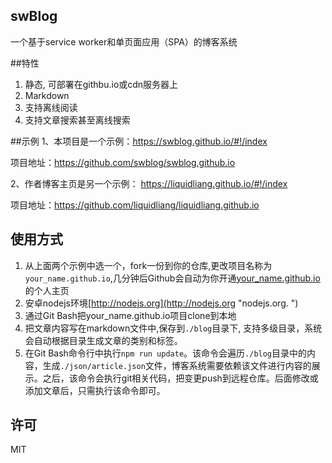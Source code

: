 ## swBlog
一个基于service worker和单页面应用（SPA）的博客系统


##特性
1. 静态, 可部署在githbu.io或cdn服务器上
2. Markdown
3. 支持离线阅读
4. 支持文章搜索甚至离线搜索

##示例
1、本项目是一个示例：<a href="https://swblog.github.io/#!/index" target="_blank">https://swblog.github.io/#!/index</a>

项目地址：<a href="https://github.com/swblog/swblog.github.io" target="_blank">https://github.com/swblog/swblog.github.io</a>

2、作者博客主页是另一个示例： <a href="https://liquidliang.github.io/#!/index" target="_blank">https://liquidliang.github.io/#!/index</a>

项目地址：<a href="https://github.com/liquidliang/liquidliang.github.io" target="_blank">https://github.com/liquidliang/liquidliang.github.io</a>


## 使用方式

1. 从上面两个示例中选一个，fork一份到你的仓库,更改项目名称为`your_name.github.io`,几分钟后Github会自动为你开通<a href="https://github.com/liquidliang/liquidliang.github.io" target="_blank">your_name.github.io</a>的个人主页
2. 安卓nodejs环境[http://nodejs.org](http://nodejs.org "nodejs.org. ")
3. 通过Git Bash把your_name.github.io项目clone到本地
4. 把文章内容写在markdown文件中,保存到`./blog`目录下, 支持多级目录，系统会自动根据目录生成文章的类别和标签。
5. 在Git Bash命令行中执行`npm run update`。该命令会遍历`./blog`目录中的内容，生成`./json/article.json`文件，博客系统需要依赖该文件进行内容的展示。之后，该命令会执行git相关代码，把变更push到远程仓库。后面修改或添加文章后，只需执行该命令即可。


## 许可
MIT
	




